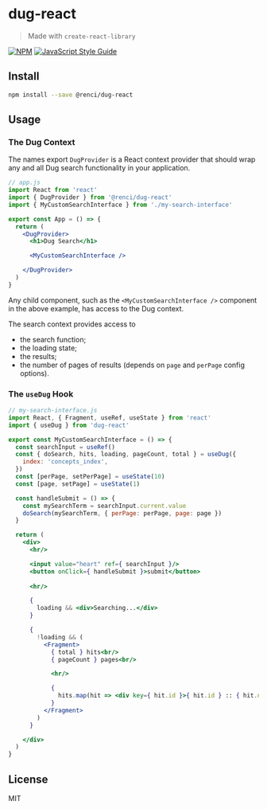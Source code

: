 # dug-react

> Made with `create-react-library`

[![NPM](https://img.shields.io/npm/v/helx-search.svg)](https://www.npmjs.com/package/@renci/helx-react-search) [![JavaScript Style Guide](https://img.shields.io/badge/code_style-standard-brightgreen.svg)](https://standardjs.com)

## Install

```bash
npm install --save @renci/dug-react
```

## Usage

### The Dug Context

The names export `DugProvider` is a React context provider that should wrap any and all Dug search functionality in your application.

```jsx
// app.js
import React from 'react'
import { DugProvider } from '@renci/dug-react'
import { MyCustomSearchInterface } from './my-search-interface'

export const App = () => {
  return (
    <DugProvider>
      <h1>Dug Search</h1>

      <MyCustomSearchInterface />

    </DugProvider>
  )
}
```

Any child component, such as the `<MyCustomSearchInterface />` component in the above example, has access to the Dug context.

The search context provides access to
- the search function;
- the loading state;
- the results;
- the number of pages of results (depends on `page` and `perPage` config options).

### The `useDug` Hook

```jsx
// my-search-interface.js
import React, { Fragment, useRef, useState } from 'react'
import { useDug } from 'dug-react'

export const MyCustomSearchInterface = () => {
  const searchInput = useRef()
  const { doSearch, hits, loading, pageCount, total } = useDug({
    index: 'concepts_index',
  })
  const [perPage, setPerPage] = useState(10)
  const [page, setPage] = useState(1)

  const handleSubmit = () => {
    const mySearchTerm = searchInput.current.value
    doSearch(mySearchTerm, { perPage: perPage, page: page })
  }

  return (
    <div>
      <hr/>

      <input value="heart" ref={ searchInput }/>
      <button onClick={ handleSubmit }>submit</button>
      
      <hr/>

      {
        loading && <div>Searching...</div>
      }

      {
        !loading && (
          <Fragment>
            { total } hits<br/>
            { pageCount } pages<br/>

            <hr/>

            {
              hits.map(hit => <div key={ hit.id }>{ hit.id } :: { hit.name }</div>)
            }
          </Fragment>
        )
      }

    </div>
  )
}

```
## License

MIT
